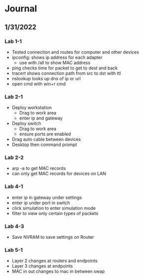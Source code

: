 # Journal

## 1/31/2022
### Lab 1-1
- Tested connection and routes for computer and other devices
- ipconfig: shows ip address for each adapter
  - use with /all to show MAC address
- ping checks time for packet to get to dest and back
- tracert shows connection path from src to dst with ttl
- nslookup looks up dns of ip or url
- open cmd with win+r cmd
### Lab 2-1
- Deploy workstation
  - Drag to work area
  - enter ip and gateway
- Deploy switch
  - Drag to work area
  - ensure ports are enabled
- Drag auto cable between devices
- Desktop then command prompt
### Lab 2-2
- arp -a to get MAC records
- can only get MAC records for devices on LAN
### Lab 4-1
- enter ip in gateway under settings
- enter ip under port in switch
- click simulation to enter simulation mode
- filter to view only certain types of packets
### Lab 4-3
- Save NVRAM to save settings on Router
### Lab 5-1
- Layer 2 changes at routers and endpoints
- Layer 3 changes at endpoints
- MAC in out changes to mac in between swap
